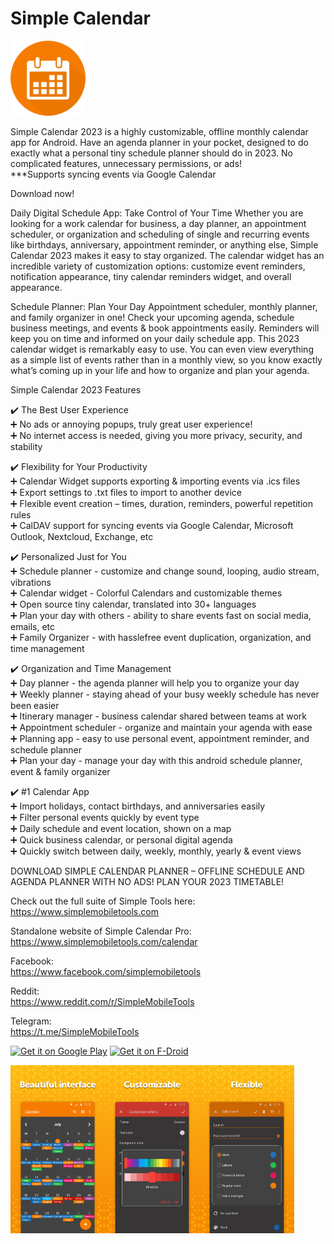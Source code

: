 # Simple Calendar
<img alt="Logo" src="graphics/icon.png" width="120" />

Simple Calendar 2023 is a highly customizable, offline monthly calendar app for Android. Have an agenda planner in your pocket, designed to do exactly what a personal tiny schedule planner should do in 2023. No complicated features, unnecessary permissions, or ads!  
***Supports syncing events via Google Calendar

Download now!

Daily Digital Schedule App: Take Control of Your Time
Whether you are looking for a work calendar for business, a day planner, an appointment scheduler, or organization and scheduling of single and recurring events like birthdays, anniversary, appointment reminder, or anything else, Simple Calendar 2023 makes it easy to stay organized. The calendar widget has an incredible variety of customization options: customize event reminders, notification appearance, tiny calendar reminders widget, and overall appearance.

Schedule Planner: Plan Your Day
Appointment scheduler, monthly planner, and family organizer in one! Check your upcoming agenda, schedule business meetings, and events & book appointments easily. Reminders will keep you on time and informed on your daily schedule app. This 2023 calendar widget is remarkably easy to use. You can even view everything as a simple list of events rather than in a monthly view, so you know exactly what’s coming up in your life and how to organize and plan your agenda. 

Simple Calendar 2023 Features

✔️ The Best User Experience  
➕ No ads or annoying popups, truly great user experience!  
➕ No internet access is needed, giving you more privacy, security, and stability

✔️ Flexibility for Your Productivity  
➕ Calendar Widget supports exporting & importing events via .ics files  
➕ Export settings to .txt files to import to another device  
➕ Flexible event creation – times, duration, reminders, powerful repetition rules  
➕ CalDAV support for syncing events via Google Calendar, Microsoft Outlook, Nextcloud, Exchange, etc

✔️ Personalized Just for You  
➕ Schedule planner - customize and change sound, looping, audio stream, vibrations  
➕ Calendar widget - Colorful Calendars and customizable themes  
➕ Open source tiny calendar, translated into 30+ languages  
➕ Plan your day with others - ability to share events fast on social media, emails, etc  
➕ Family Organizer - with hasslefree event duplication, organization, and time management

✔️ Organization and Time Management  
➕ Day planner - the agenda planner will help you to organize your day  
➕ Weekly planner - staying ahead of your busy weekly schedule has never been easier  
➕ Itinerary manager - business calendar shared between teams at work  
➕ Appointment scheduler - organize and maintain your agenda with ease  
➕ Planning app - easy to use personal event, appointment reminder, and schedule planner  
➕ Plan your day - manage your day with this android schedule planner, event & family organizer

✔️ #1 Calendar App  
➕ Import holidays, contact birthdays, and anniversaries easily  
➕ Filter personal events quickly by event type  
➕ Daily schedule and event location, shown on a map  
➕ Quick business calendar, or personal digital agenda  
➕ Quickly switch between daily, weekly, monthly, yearly & event views

DOWNLOAD SIMPLE CALENDAR PLANNER – OFFLINE SCHEDULE AND AGENDA PLANNER WITH NO ADS! PLAN YOUR 2023 TIMETABLE!

Check out the full suite of Simple Tools here:  
https://www.simplemobiletools.com

Standalone website of Simple Calendar Pro:  
https://www.simplemobiletools.com/calendar

Facebook:  
https://www.facebook.com/simplemobiletools

Reddit:  
https://www.reddit.com/r/SimpleMobileTools

Telegram:  
https://t.me/SimpleMobileTools

<a href='https://play.google.com/store/apps/details?id=com.simplemobiletools.calendar.pro'><img src='https://simplemobiletools.com/images/button-google-play.svg' alt='Get it on Google Play' height='45' /></a>
<a href='https://f-droid.org/packages/com.simplemobiletools.calendar.pro'><img src='https://simplemobiletools.com/images/button-f-droid.png' alt='Get it on F-Droid' height='45' /></a>

<div style="display:flex;">
<img alt="App image" src="fastlane/metadata/android/en-US/images/phoneScreenshots/1_en-US.jpeg" width="30%">
<img alt="App image" src="fastlane/metadata/android/en-US/images/phoneScreenshots/2_en-US.jpeg" width="30%">
<img alt="App image" src="fastlane/metadata/android/en-US/images/phoneScreenshots/4_en-US.jpeg" width="30%">
</div>
